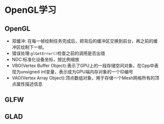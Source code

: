 # OpenGL学习
## OpenGL
- 双缓冲: 在每一帧绘制任务完成后，把背后的缓冲区交换到前台，再之前的缓冲区绘制下一帧。
- 错误处理:`glGetError()`检查之前的调用是否出错
- NDC:标准化设备坐标，按比例缩放
- VBO(Vertex Buffer Object):表示了GPU上的一段存储空间对象，在Cpp中表现为unsigned int变量，表示成为GPU端内存对象的一个ID编号
- VAO(Vertex Array Object):顶点数组对象，用于存储一个Mesh网格所有的顶点属性描述信息
## GLFW
## GLAD